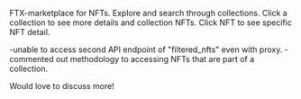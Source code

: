 FTX-marketplace for NFTs. Explore and search through collections. Click a collection to see more details and collection NFTs. Click NFT to see specific NFT detail.

-unable to access second API endpoint of "filtered_nfts" even with proxy.
-commented out methodology to accessing NFTs that are part of a collection.

Would love to discuss more!
